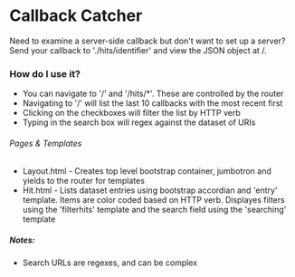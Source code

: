 # Callback Catcher

Need to examine a server-side callback but don't want to set up a server? Send your callback to './hits/identifier' and view the JSON object at /.

### How do I use it?

* You can navigate to '/' and '/hits/*'. These are controlled by the router
* Navigating to '/' will list the last 10 callbacks with the most recent first
* Clicking on the checkboxes will filter the list by HTTP verb
* Typing in the search box will regex against the dataset of URIs

###### Pages & Templates
* Layout.html - Creates top level bootstrap container, jumbotron and yields to the router for templates
* Hit.html - Lists dataset entries using bootstrap accordian and 'entry' template. Items are color coded based on HTTP verb. Displayes filters using the 'filterhits' template and the search field using the 'searching' template

##### Notes:

* Search URLs are regexes, and can be complex
